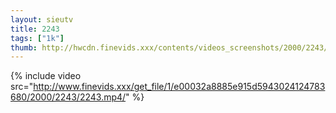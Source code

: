 ```yaml
--- 
layout: sieutv
title: 2243
tags: ["1k"]
thumb: http://hwcdn.finevids.xxx/contents/videos_screenshots/2000/2243/preview.mp4.jpg
---
```

{% include video src="http://www.finevids.xxx/get_file/1/e00032a8885e915d5943024124783680/2000/2243/2243.mp4/" %} 
